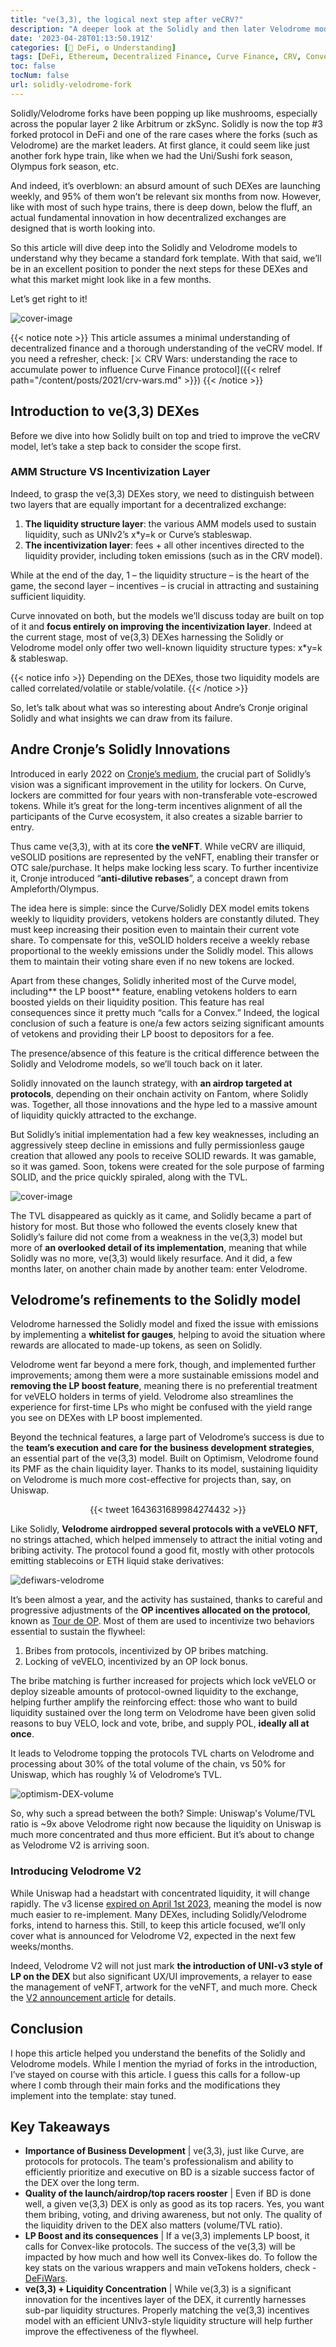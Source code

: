 ```yaml
---
title: "ve(3,3), the logical next step after veCRV?"
description: "A deeper look at the Solidly and then later Velodrome model for understanding their improvement on the base Curve / veCRV template."
date: '2023-04-28T01:13:50.191Z'
categories: [🌌 DeFi, ⚙ Understanding]
tags: [DeFi, Ethereum, Decentralized Finance, Curve Finance, CRV, Convex, CVX, vlCVX, veCRV, Solidly, Velodrome, ve(3,3), DEX, Decentralized Exchange]
toc: false
tocNum: false
url: solidly-velodrome-fork
---
```


Solidly/Velodrome forks have been popping up like mushrooms, especially across the popular layer 2 like Arbitrum or zkSync. Solidly is now the top #3 forked protocol in DeFi and one of the rare cases where the forks (such as Velodrome) are the market leaders. At first glance, it could seem like just another fork hype train, like when we had the Uni/Sushi fork season, Olympus fork season, etc.

And indeed, it’s overblown: an absurd amount of such DEXes are launching weekly, and 95% of them won’t be relevant six months from now. However, like with most of such hype trains, there is deep down, below the fluff, an actual fundamental innovation in how decentralized exchanges are designed that is worth looking into.

So this article will dive deep into the Solidly and Velodrome models to understand why they became a standard fork template. With that said, we’ll be in an excellent position to ponder the next steps for these DEXes and what this market might look like in a few months.

Let’s get right to it!

![cover-image](/img/2023/solidly-velodrome-template/cover.png)

{{< notice note >}}
This article assumes a minimal understanding of decentralized finance and a thorough understanding of the veCRV model. If you need a refresher, check: [⚔ CRV Wars: understanding the race to accumulate power to influence Curve Finance protocol]({{< relref path="/content/posts/2021/crv-wars.md" >}})
{{< /notice >}}

## Introduction to ve(3,3) DEXes

Before we dive into how Solidly built on top and tried to improve the veCRV model, let’s take a step back to consider the scope first.


### AMM Structure VS Incentivization Layer

Indeed, to grasp the ve(3,3) DEXes story, we need to distinguish between two layers that are equally important for a decentralized exchange:



1. **The liquidity structure layer**: the various AMM models used to sustain liquidity, such as UNIv2’s x\*y=k or Curve’s stableswap.
2. **The incentivization layer**: fees + all other incentives directed to the liquidity provider, including token emissions (such as in the CRV model).

While at the end of the day, 1 – the liquidity structure – is the heart of the game, the second layer – incentives – is crucial in attracting and sustaining sufficient liquidity.

Curve innovated on both, but the models we’ll discuss today are built on top of it and **focus entirely on improving the incentivization layer**. Indeed at the current stage, most of ve(3,3) DEXes harnessing the Solidly or Velodrome model only offer two well-known liquidity structure types: x\*y=k & stableswap.

{{< notice info >}}
Depending on the DEXes, those two liquidity models are called correlated/volatile or stable/volatile.
{{< /notice >}}

So, let’s talk about what was so interesting about Andre’s Cronje original Solidly and what insights we can draw from its failure.


## Andre Cronje’s Solidly Innovations

Introduced in early 2022 on [Cronje’s medium](https://andrecronje.medium.com/ve-3-3-44466eaa088b), the crucial part of Solidly’s vision was a significant improvement in the utility for lockers. On Curve, lockers are committed for four years with non-transferable vote-escrowed tokens. While it’s great for the long-term incentives alignment of all the participants of the Curve ecosystem, it also creates a sizable barrier to entry.

Thus came ve(3,3), with at its core **the veNFT**. While veCRV are illiquid, veSOLID positions are represented by the veNFT, enabling their transfer or OTC sale/purchase. It helps make locking less scary. To further incentivize it, Cronje introduced “**anti-dilutive rebases**”, a concept drawn from Ampleforth/Olympus.

The idea here is simple: since the Curve/Solidly DEX model emits tokens weekly to liquidity providers, vetokens holders are constantly diluted. They must keep increasing their position even to maintain their current vote share. To compensate for this, veSOLID holders receive a weekly rebase proportional to the weekly emissions under the Solidly model. This allows them to maintain their voting share even if no new tokens are locked.

Apart from these changes, Solidly inherited most of the Curve model, including** the LP boost** feature, enabling vetokens holders to earn boosted yields on their liquidity position. This feature has real consequences since it pretty much “calls for a Convex.” Indeed, the logical conclusion of such a feature is one/a few actors seizing significant amounts of vetokens and providing their LP boost to depositors for a fee.

The presence/absence of this feature is the critical difference between the Solidly and Velodrome models, so we’ll touch back on it later.

Solidly innovated on the launch strategy, with **an airdrop targeted at protocols**, depending on their onchain activity on Fantom, where Solidly was. Together, all those innovations and the hype led to a massive amount of liquidity quickly attracted to the exchange.

But Solidly’s initial implementation had a few key weaknesses, including an aggressively steep decline in emissions and fully permissionless gauge creation that allowed any pools to receive SOLID rewards. It was gamable, so it was gamed. Soon, tokens were created for the sole purpose of farming SOLID, and the price quickly spiraled, along with the TVL.

![cover-image](/img/2023/solidly-velodrome-template/solidly-tvl.png)

The TVL disappeared as quickly as it came, and Solidly became a part of history for most. But those who followed the events closely knew that Solidly’s failure did not come from a weakness in the ve(3,3) model but more of **an overlooked detail of its implementation**, meaning that while Solidly was no more, ve(3,3) would likely resurface. And it did, a few months later, on another chain made by another team: enter Velodrome.


## Velodrome’s refinements to the Solidly model

Velodrome harnessed the Solidly model and fixed the issue with emissions by implementing a **whitelist for gauges**, helping to avoid the situation where rewards are allocated to made-up tokens, as seen on Solidly. 

Velodrome went far beyond a mere fork, though, and implemented further improvements; among them were a more sustainable emissions model and **removing the LP boost feature**, meaning there is no preferential treatment for veVELO holders in terms of yield. Velodrome also streamlines the experience for first-time LPs who might be confused with the yield range you see on DEXes with LP boost implemented.

Beyond the technical features, a large part of Velodrome’s success is due to the **team’s execution and care for the business development strategies**, an essential part of the ve(3,3) model. Built on Optimism, Velodrome found its PMF as the chain liquidity layer. Thanks to its model, sustaining liquidity on Velodrome is much more cost-effective for projects than, say, on Uniswap.

<div align ="center">

{{< tweet 1643631689984274432 >}}

</div>

Like Solidly, **Velodrome airdropped several protocols with a veVELO NFT,** no strings attached, which helped immensely to attract the initial voting and bribing activity. The protocol found a good fit, mostly with other protocols emitting stablecoins or ETH liquid stake derivatives:

![defiwars-velodrome](/img/2023/solidly-velodrome-template/defiwars-velodrome.png "DeFiwars.xyz - veVELO ownership overview")


It’s been almost a year, and the activity has sustained, thanks to careful and progressive adjustments of the **OP incentives allocated on the protocol**, known as [Tour de OP](https://medium.com/@VelodromeFi/tour-de-op-updates-631268181baa). Most of them are used to incentivize two behaviors essential to sustain the flywheel:

1. Bribes from protocols, incentivized by OP bribes matching.
2. Locking of veVELO, incentivized by an OP lock bonus.

The bribe matching is further increased for projects which lock veVELO or deploy sizeable amounts of protocol-owned liquidity to the exchange, helping further amplify the reinforcing effect: those who want to build liquidity sustained over the long term on Velodrome have been given solid reasons to buy VELO, lock and vote, bribe, and supply POL, **ideally all at once**.

It leads to Velodrome topping the protocols TVL charts on Velodrome and processing about 30% of the total volume of the chain, vs 50% for Uniswap, which has roughly ¼ of Velodrome’s TVL.

![optimism-DEX-volume](/img/2023/solidly-velodrome-template/optimism-volume.png "Volume on DEXes on Optimism, from DeFiLlama")

So, why such a spread between the both? Simple: Uniswap's Volume/TVL ratio is ~9x above Velodrome right now because the liquidity on Uniswap is much more concentrated and thus more efficient. But it’s about to change as Velodrome V2 is arriving soon.


### Introducing Velodrome V2

While Uniswap had a headstart with concentrated liquidity, it will change rapidly. The v3 license [expired on April 1st 2023](https://docs.uniswap.org/contracts/v3/guides/governance/liscense-modifications), meaning the model is now much easier to re-implement. Many DEXes, including Solidly/Velodrome forks, intend to harness this. Still, to keep this article focused, we’ll only cover what is announced for Velodrome V2, expected in the next few weeks/months.

Indeed, Velodrome V2 will not just mark **the introduction of UNI-v3 style of LP on the DEX** but also significant UX/UI improvements, a relayer to ease the management of veNFT, artwork for the veNFT, and much more. Check the [V2 announcement article](https://medium.com/@VelodromeFi/velodrome-the-road-ah-43488531bb0e) for details.

## Conclusion

I hope this article helped you understand the benefits of the Solidly and Velodrome models. While I mention the myriad of forks in the introduction, I’ve stayed on course with this article. I guess this calls for a follow-up where I comb through their main forks and the modifications they implement into the template: stay tuned.

## Key Takeaways

* **Importance of Business Development** | ve(3,3), just like Curve, are protocols for protocols. The team's professionalism and ability to efficiently prioritize and executive on BD is a sizable success factor of the DEX over the long term.
* **Quality of the launch/airdrop/top racers rooster** | Even if BD is done well, a given ve(3,3) DEX is only as good as its top racers. Yes, you want them bribing, voting, and driving awareness, but not only. The quality of the liquidity driven to the DEX also matters (volume/TVL ratio).
* **LP Boost and its consequences** | If a ve(3,3) implements LP boost, it calls for Convex-like protocols. The success of the ve(3,3) will be impacted by how much and how well its Convex-likes do. To follow the key stats on the various wrappers and main veTokens holders, check - [DeFiWars](https://www.defiwars.xyz/wars).
* **ve(3,3) + Liquidity Concentration** | While ve(3,3) is a significant innovation for the incentives layer of the DEX, it currently harnesses sub-par liquidity structures. Properly matching the ve(3,3) incentives model with an efficient UNIv3-style liquidity structure will help further improve the effectiveness of the flywheel. 